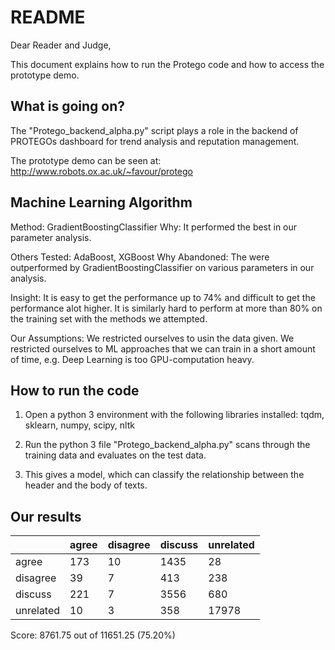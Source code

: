 # README

Dear Reader and Judge, 

This document explains how to run the Protego code and how to access the prototype demo.

## What is going on?

The "Protego_backend_alpha.py" script plays a role in the backend of PROTEGOs dashboard for trend analysis and reputation management.

The prototype demo can be seen at: http://www.robots.ox.ac.uk/~favour/protego

## Machine Learning Algorithm
Method: GradientBoostingClassifier
Why:    It performed the best in our parameter analysis.

Others Tested: AdaBoost, XGBoost
Why Abandoned: The were outperformed by GradientBoostingClassifier on various parameters in our analysis.

Insight:
It is easy to get the performance up to 74% and difficult to get the performance alot higher. It is similarly hard to perform at more than 80% on the training set with the methods we attempted.

Our Assumptions: 
We restricted ourselves to usin the data given.
We restricted ourselves to ML approaches that we can train in a short amount of time, e.g. Deep Learning is too GPU-computation heavy.

## How to run the code
1. Open a python 3 environment with the following libraries installed: tqdm, sklearn, numpy, scipy, nltk

2. Run the python 3 file "Protego_backend_alpha.py" scans through the training data and evaluates on the test data. 

3. This gives a model, which can classify the relationship between the header and the body of texts.


## Our results

|               | agree         | disagree      | discuss       | unrelated     |
|-----------    |-------        |----------     |---------      |-----------    |
|   agree       |    173        |     10        |   1435        |   28          |
| disagree      |    39         |     7         |   413         |   238         |
|  discuss      |    221        |     7         |   3556        |   680         |
| unrelated     |    10         |     3         |   358         |   17978       |
Score: 8761.75 out of 11651.25     (75.20%)


